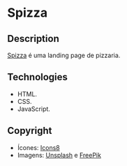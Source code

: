 # Spizza


## Description
[Spizza](https://spizza.vercel.app/) é uma landing page de pizzaria.


## Technologies
- HTML.
- CSS.
- JavaScript.



## Copyright
- Ícones: [Icons8](https://icons8.com/)
- Imagens: [Unsplash](http://unsplash.com/) e  [FreePik](https://www.freepik.com/)







